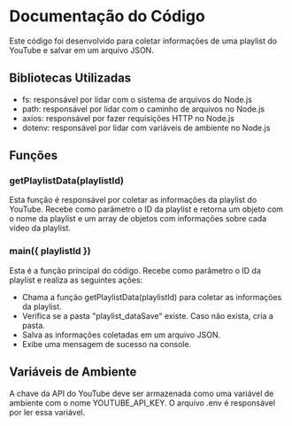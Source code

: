 <h1>Documentação do Código</h1>
<p>
  Este código foi desenvolvido para coletar informações de uma playlist do
  YouTube e salvar em um arquivo JSON.
</p>
<h2>Bibliotecas Utilizadas</h2>
<ul>
  <li>fs: responsável por lidar com o sistema de arquivos do Node.js</li>
  <li>path: responsável por lidar com o caminho de arquivos no Node.js</li>
  <li>axios: responsável por fazer requisições HTTP no Node.js</li>
  <li>dotenv: responsável por lidar com variáveis de ambiente no Node.js</li>
</ul>
<h2>Funções</h2>
<h3>getPlaylistData(playlistId)</h3>
<p>
  Esta função é responsável por coletar as informações da playlist do YouTube.
  Recebe como parâmetro o ID da playlist e retorna um objeto com o nome da
  playlist e um array de objetos com informações sobre cada vídeo da playlist.
</p>
<h3>main({ playlistId })</h3>
<p>
  Esta é a função principal do código. Recebe como parâmetro o ID da playlist e
  realiza as seguintes ações:
</p>
<ul>
  <li>
    Chama a função getPlaylistData(playlistId) para coletar as informações da
    playlist.
  </li>
  <li>
    Verifica se a pasta "playlist_dataSave" existe. Caso não exista, cria a
    pasta.
  </li>
  <li>Salva as informações coletadas em um arquivo JSON.</li>
  <li>Exibe uma mensagem de sucesso na console.</li>
</ul>
<h2>Variáveis de Ambiente</h2>
<p>
  A chave da API do YouTube deve ser armazenada como uma variável de ambiente
  com o nome YOUTUBE_API_KEY. O arquivo .env é responsável por ler essa
  variável.
</p>
